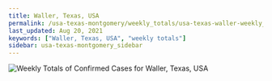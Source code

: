```yaml
---
title: Waller, Texas, USA
permalink: /usa-texas-montgomery/weekly_totals/usa-texas-waller-weekly_totals.html
last_updated: Aug 20, 2021
keywords: ["Waller, Texas, USA", "weekly totals"]
sidebar: usa-texas-montgomery_sidebar
---
```


![Weekly Totals of Confirmed Cases for Waller, Texas, USA](/covid_tracker/images/graphs/usa-texas-waller-weekly_totals_graph.png)
